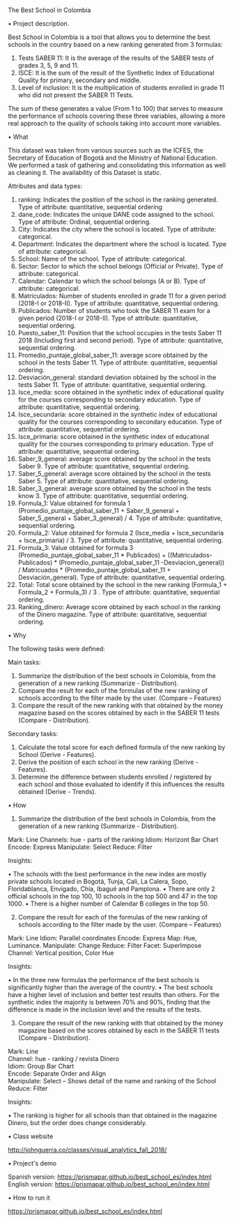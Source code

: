 The Best School in Colombia

•	Project description.

Best School in Colombia is a tool that allows you to determine the best schools in the country based on a new ranking generated from 3 formulas:

1.	Tests SABER 11: It is the average of the results of the SABER tests of grades 3, 5, 9 and 11.
2.	ISCE: It is the sum of the result of the Synthetic Index of Educational Quality for primary, secondary and middle.
3.	Level of inclusion: It is the multiplication of students enrolled in grade 11 who did not present the SABER 11 Tests.

The sum of these generates a value (From 1 to 100) that serves to measure the performance of schools covering these three variables, allowing a more real approach to the quality of schools taking into account more variables.

•	What

This dataset was taken from various sources such as the ICFES, the Secretary of Education of Bogotá and the Ministry of National Education. We performed a task of gathering and consolidating this information as well as cleaning it. The availability of this Dataset is static.

Attributes and data types:

1.	ranking: Indicates the position of the school in the ranking generated. Type of attribute:  quantitative, sequential ordering
2.	dane_code: Indicates the unique DANE code assigned to the school. Type of attribute: Ordinal, sequential ordering.
3.	City: Indicates the city where the school is located. Type of attribute: categorical.
4.	Department: Indicates the department where the school is located. Type of attribute: categorical.
5.	School: Name of the school. Type of attribute: categorical.
6.	Sector: Sector to which the school belongs (Official or Private). Type of attribute: categorical.
7.	Calendar: Calendar to which the school belongs (A or B). Type of attribute: categorical.
8.	Matriculados: Number of students enrolled in grade 11 for a given period (2018-I or 2018-II). Type of attribute: quantitative, sequential ordering.
9.	Publicados: Number of students who took the SABER 11 exam for a given period (2018-I or 2018-II). Type of attribute: quantitative, sequential ordering.
10.	Puesto_saber_11: Position that the school occupies in the tests Saber 11 2018 (Including first and second period). Type of attribute: quantitative, sequential ordering.
11.	Promedio_puntaje_global_saber_11: average score obtained by the school in the tests Saber 11. Type of attribute: quantitative, sequential ordering.
12.	Desviación_general: standard deviation obtained by the school in the tests Saber 11. Type of attribute: quantitative, sequential ordering.
13.	Isce_media: score obtained in the synthetic index of educational quality for the courses corresponding to secondary education. Type of attribute: quantitative, sequential ordering.
14.	Isce_secundaria: score obtained in the synthetic index of educational quality for the courses corresponding to secondary education. Type of attribute: quantitative, sequential ordering.
15.	Isce_primaria: score obtained in the synthetic index of educational quality for the courses corresponding to primary education. Type of attribute: quantitative, sequential ordering.
16.	Saber_9_general: average score obtained by the school in the tests Saber 9. Type of attribute: quantitative, sequential ordering.
17.	Saber_5_general: average score obtained by the school in the tests Saber 5. Type of attribute: quantitative, sequential ordering.
18.	Saber_3_general: average score obtained by the school in the tests know 3. Type of attribute: quantitative, sequential ordering.
19.	Formula_1: Value obtained for formula 1 (Promedio_puntaje_global_saber_11 + Saber_9_general + Saber_5_general + Saber_3_general) / 4. Type of attribute: quantitative, sequential ordering.
20.	Formula_2: Value obtained for formula 2 (Isce_media + Isce_secundaria + Isce_primaria) / 3. Type of attribute: quantitative, sequential ordering.
21.	Formula_3: Value obtained for formula 3 (Promedio_puntaje_global_saber_11 * Publicados) + ((Matriculados-Publicados) * (Promedio_puntaje_global_saber_11 -Desviacion_general)) / Matricuados * (Promedio_puntaje_global_saber_11 + Desviación_general). Type of attribute: quantitative, sequential ordering.
22.	Total: Total score obtained by the school in the new ranking (Formula_1 + Formula_2 + Formula_3) / 3 . Type of attribute: quantitative, sequential ordering.
23.	Ranking_dinero: Average score obtained by each school in the ranking of the Dinero magazine. Type of attribute: quantitative, sequential ordering.

•	Why

The following tasks were defined:

Main tasks:

1.	Summarize the distribution of the best schools in Colombia, from the generation of a new ranking (Summarize - Distribution).
2.	Compare the result for each of the formulas of the new ranking of schools according to the filter made by the user. (Compare – Features)
3.	Compare the result of the new ranking with that obtained by the money magazine based on the scores obtained by each in the SABER 11 tests (Compare - Distribution).

Secondary tasks:

1.	Calculate the total score for each defined formula of the new ranking by School (Derive - Features).
2.	Derive the position of each school in the new ranking (Derive - Features).
3.	Determine the difference between students enrolled / registered by each school and those evaluated to identify if this influences the results obtained (Derive - Trends).

•	How

1.	Summarize the distribution of the best schools in Colombia, from the generation of a new ranking (Summarize - Distribution).

Mark: Line
Channels: hue  - parts of the ranking
Idiom: Horizont Bar Chart
Encode: Express
Manipulate: Select 
Reduce: Filter

Insights:

•	The schools with the best performance in the new index are mostly private schools located in Bogotá, Tunja, Cali, La Calera, Sopo, Floridablanca, Envigado, Chía, Ibagué and Pamplona.
•	There are only 2 official schools in the top 100, 10 schools in the top 500 and 47 in the top 1000.
•	There is a higher number of Calendar B colleges in the top 50.

2.	Compare the result for each of the formulas of the new ranking of schools according to the filter made by the user. (Compare – Features)

Mark: Line
Idiom: Parallel coordinates
Encode: Express 
Map: Hue, Luminance.
Manipulate: Change
Reduce: Filter
Facet: SuperImpose
Channel: Vertical position, Color Hue

Insights:

•	In the three new formulas the performance of the best schools is significantly higher than the average of the country.
•	The best schools have a higher level of inclusion and better test results than others. For the synthetic index the majority is between 70% and 90%, finding that the difference is made in the inclusion level and the results of the tests.

3.	Compare the result of the new ranking with that obtained by the money magazine based on the scores obtained by each in the SABER 11 tests (Compare - Distribution).

Mark: Line  
Channel: hue  - ranking / revista Dinero   
Idiom: Group Bar Chart  
Encode: Separate Order and Align  
Manipulate: Select – Shows detail of the name and ranking of the School  
Reduce: Filter  

Insights:

•	The ranking is higher for all schools than that obtained in the magazine Dinero, but the order does change considerably.

•	Class website

http://johnguerra.co/classes/visual_analytics_fall_2018/

•	Project's demo

Spanish version: https://prismapar.github.io/best_school_es/index.html      
English version: https://prismapar.github.io/best_school_en/index.html

•	How to run it

https://prismapar.github.io/best_school_es/index.html

